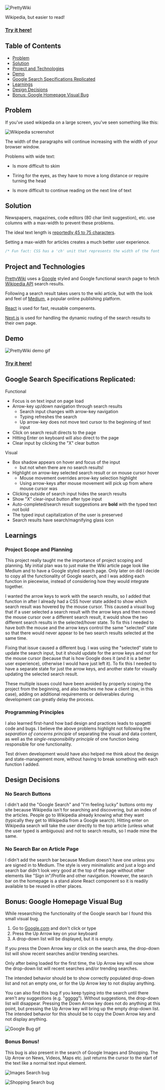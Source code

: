 ![PrettyWiki](/public/logo.svg)

Wikipedia, but easier to read!
### [Try it here!](https://www.prettywiki.netlify.app)

## Table of Contents
- [Problem](https://github.com/aarontabuchi/prettywiki#problem)
- [Solution](https://github.com/aarontabuchi/prettywiki#solution)
- [Project and Technologies](https://github.com/aarontabuchi/prettywiki#project-and-technologies)
- [Demo](https://github.com/aarontabuchi/prettywiki#demo)
- [Google Search Specifications Replicated](https://github.com/aarontabuchi/prettywiki#google-search-specifications-replicated)
- [Learnings](https://github.com/aarontabuchi/prettywiki#learnings)
- [Design Decisions](https://github.com/aarontabuchi/prettywiki#design-decisions)
- [Bonus: Google Homepage Visual Bug](https://github.com/aarontabuchi/prettywiki#bonus-google-homepage-visual-bug)

## Problem

If you've used wikipedia on a large screen, you've seen something like this:

![Wikipedia screenshot](/public/wikipedia_screenshot.png)

The width of the paragraphs will continue increasing with the width of your browser window.

Problems with wide text:

- Is more difficult to skim
  
- Tiring for the eyes, as they have to move a long distance or require turning the head
  
- Is more difficult to continue reading on the next line of text

## Solution

Newspapers, magazines, code editors (80 char limit suggestion), etc. use columns with a max-width to prevent these problems.

The ideal text length is [reportedly 45 to 75 characters](https://www.smashingmagazine.com/2014/09/balancing-line-length-font-size-responsive-web-design/).

Setting a max-width for articles creates a much better user experience.

```css
/* Fun fact: CSS has a 'ch' unit that represents the width of the font's character "0", presumably to solve the above problem. I set the article pages to have a max-width of 70ch */
```

## Project and Technologies

[PrettyWiki](https://www.prettywiki.netlify.app) uses a [Google](https://www.google.com) styled and Google functional search page to fetch [Wikipedia API](https://www.mediawiki.org/wiki/API:Main_page) search results.

Following a search result takes users to the wiki article, but with the look and feel of [Medium](https://www.medium.com), a popular online publishing platform.

[React](https://www.reactjs.org) is used for fast, reusable compenents.

[Next.js](https://www.nextjs.org) is used for handling the dynamic routing of the search results to their own page.

## Demo
![PrettyWiki demo gif](/public/prettywiki_demo.gif)

### [Try it here!](https://www.prettywiki.netlify.app)

## Google Search Specifications Replicated:
Functional
- Focus is on text input on page load
- Arrow-key up/down navigation through search results
  - Search input changes with arrow-key navigation
  - Typing refreshes the search
  - Up arrow-key does not move text cursor to the beginning of text input
- Click on search result directs to the page
- Hitting Enter on keyboard will also direct to the page
- Clear input by clicking the "X" clear button

Visual
- Box shadow appears on hover and focus of the input
  - but not when there are no search results!
- Highlight on arrow-key selected search result or on mouse cursor hover
  - Mouse movement overrides arrow-key selection highlight
  - Using arrow-keys after mouse movement will pick up from where mouse cursor was
- Clicking outside of search input hides the search results
- Show "X" clear-input button after type input
- Auto-completed/search result suggestions are **bold** with the typed text not bold
- The typed input capitalization of the user is preserved
- Search results have search/magnifying glass icon

## Learnings
### Project Scope and Planning
This project really taught me the importance of project scoping and planning. My initial plan was to just make the Wiki article page look like Medium and to have a Google styled search page. Only later on did I decide to copy all the functionality of Google search, and I was adding each function in piecewise, instead of considering how they would integrate together.

I wanted the arrow keys to work with the search results, so I added that function in after I already had a CSS hover state added to show which search result was hovered by the mouse cursor. This caused a visual bug that if a user selected a search result with the arrow keys and then moved the mouse cursor over a different search result, it would show the two different search results in the selected/hover state. To fix this I needed to have both the mouse and the arrow keys control the same "selected" state so that there would never appear to be two search results selected at the same time.

Fixing that issue caused a different bug. I was using the "selected" state to update the search input, but it should update for the arrow keys and not for the mouse cursor (because that is how Google does it (and it is a better user experience), otherwise I would have just left it). To fix this I needed to have a separate state for just the arrow keys, and another state for visually updating the selected search result.

These multiple issues could have been avoided by properly scoping the project from the beginning, and also teaches me how a client (me, in this case), adding on additional requirements or deliverables during development can greatly delay the process.

### Programming Principles
I also learned first-hand how bad design and practices leads to spagetti code and bugs. I believe the above problems highlight not following the *separation of concerns principle* of separating the visual and data content, as well as the *single-responsibility principle* of one function being responsible for one functionality.

Test driven development would have also helped me think about the design and state-management more, without having to break something with each function I added.

## Design Decisions
### No Search Buttons
I didn't add the "Google Search" and "I'm feeling lucky" buttons onto my site because Wikipedia isn't for searching and discovering, but an index of the articles. People go to Wikipedia already knowing what they want (typically they get to Wikipedia from a Google search). Hitting enter on Wikipedia search will take the user directly to the top article (unless what the user typed is ambiguous) and not to search results, so I made mine the same.

### No Search Bar on Article Page
I didn't add the search bar because Medium doesn't have one unless you are signed in to Medium. The style is very minimalistic and just a logo and search bar didn't look very good at the top of the page without other elements like "Sign in"/Profile and other navigation.
However, the search bar on the homepage is a stand alone React component so it is readily available to be reused in other places.

## Bonus: Google Homepage Visual Bug
While researching the functionality of the Google search bar I found this small visual bug.

1. Go to [Google.com](https://www.google.com) and don't click or type
2. Press the Up Arrow key on your keyboard
3. A drop-down list will be displayed, but it is empty.

If you press the Down Arrow key or click on the search area, the drop-down list will show recent searches and/or trending searches.

Only after being loaded for the first time, the Up Arrow key will now show the drop-down list will recent searches and/or trending searches.

The intended behavior should be to show correctly populated drop-down list and not an empty one, or for the Up Arrow key to not display anything.

You can also find this bug if you keep typing into the search until there aren't any suggestions (e.g. "ggggg"). Without suggestions, the drop-down list will disappear. Pressing the Down Arrow key does not do anything at this point, but pressing the Up Arrow key will bring up the empty drop-down list. The intended behavior for this should be to copy the Down Arrow key and not display anything.

![Google Bug gif](/public/google_search_bug.gif)

### Bonus Bonus!
This bug is also present in the search of Google Images and Shopping. The Up Arrow on News, Videos, Maps etc. just returns the cursor to the start of the text like a normal text input element.

![Images Search bug](/public/images_search_bug.png)

![Shopping Search bug](/public/shopping_search_bug.png)
